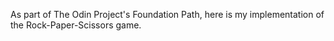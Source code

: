 As part of The Odin Project's Foundation Path, here is my implementation of the Rock-Paper-Scissors game.